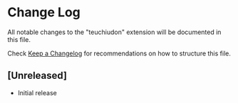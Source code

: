 # Change Log

All notable changes to the "teuchiudon" extension will be documented in this file.

Check [Keep a Changelog](http://keepachangelog.com/) for recommendations on how to structure this file.

## [Unreleased]

- Initial release